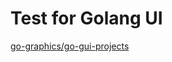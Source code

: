 # Test for Golang UI

[go-graphics/go-gui-projects](https://github.com/go-graphics/go-gui-projects)
